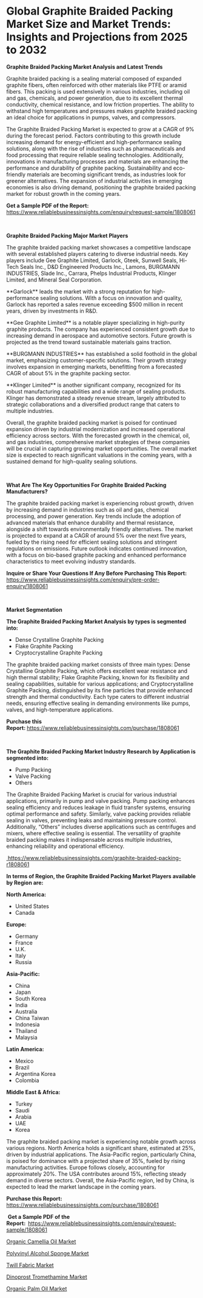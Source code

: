 <p><h1>Global Graphite Braided Packing Market Size and Market Trends: Insights and Projections from 2025 to 2032</h1></p><p><strong>Graphite Braided Packing Market Analysis and Latest Trends</strong></p>
<p><p>Graphite braided packing is a sealing material composed of expanded graphite fibers, often reinforced with other materials like PTFE or aramid fibers. This packing is used extensively in various industries, including oil and gas, chemicals, and power generation, due to its excellent thermal conductivity, chemical resistance, and low friction properties. The ability to withstand high temperatures and pressures makes graphite braided packing an ideal choice for applications in pumps, valves, and compressors.</p><p>The Graphite Braided Packing Market is expected to grow at a CAGR of 9% during the forecast period. Factors contributing to this growth include increasing demand for energy-efficient and high-performance sealing solutions, along with the rise of industries such as pharmaceuticals and food processing that require reliable sealing technologies. Additionally, innovations in manufacturing processes and materials are enhancing the performance and durability of graphite packing. Sustainability and eco-friendly materials are becoming significant trends, as industries look for greener alternatives. The expansion of industrial activities in emerging economies is also driving demand, positioning the graphite braided packing market for robust growth in the coming years.</p></p>
<p><strong>Get a Sample PDF of the Report:&nbsp;</strong> <a href="https://www.reliablebusinessinsights.com/enquiry/request-sample/1808061?utm_campaign=1091&utm_medium=2&utm_source=Github&utm_content=ia&utm_term=01042025&utm_id=graphite-braided-packing">https://www.reliablebusinessinsights.com/enquiry/request-sample/1808061</a></p>
<p>&nbsp;</p>
<p><strong>Graphite Braided Packing Major Market Players</strong></p>
<p><p>The graphite braided packing market showcases a competitive landscape with several established players catering to diverse industrial needs. Key players include Gee Graphite Limited, Garlock, Gteek, Sunwell Seals, Hi-Tech Seals Inc., D&D Engineered Products Inc., Lamons, BURGMANN INDUSTRIES, Slade Inc., Carrara, Phelps Industrial Products, Klinger Limited, and Mineral Seal Corporation.</p><p>**Garlock** leads the market with a strong reputation for high-performance sealing solutions. With a focus on innovation and quality, Garlock has reported a sales revenue exceeding $500 million in recent years, driven by investments in R&D.</p><p>**Gee Graphite Limited** is a notable player specializing in high-purity graphite products. The company has experienced consistent growth due to increasing demand in aerospace and automotive sectors. Future growth is projected as the trend toward sustainable materials gains traction.</p><p>**BURGMANN INDUSTRIES** has established a solid foothold in the global market, emphasizing customer-specific solutions. Their growth strategy involves expansion in emerging markets, benefitting from a forecasted CAGR of about 5% in the graphite packing sector.</p><p>**Klinger Limited** is another significant company, recognized for its robust manufacturing capabilities and a wide range of sealing products. Klinger has demonstrated a steady revenue stream, largely attributed to strategic collaborations and a diversified product range that caters to multiple industries.</p><p>Overall, the graphite braided packing market is poised for continued expansion driven by industrial modernization and increased operational efficiency across sectors. With the forecasted growth in the chemical, oil, and gas industries, comprehensive market strategies of these companies will be crucial in capturing growing market opportunities. The overall market size is expected to reach significant valuations in the coming years, with a sustained demand for high-quality sealing solutions.</p></p>
<p>&nbsp;</p>
<p><strong>What Are The Key Opportunities For Graphite Braided Packing Manufacturers?</strong></p>
<p><p>The graphite braided packing market is experiencing robust growth, driven by increasing demand in industries such as oil and gas, chemical processing, and power generation. Key trends include the adoption of advanced materials that enhance durability and thermal resistance, alongside a shift towards environmentally friendly alternatives. The market is projected to expand at a CAGR of around 5% over the next five years, fueled by the rising need for efficient sealing solutions and stringent regulations on emissions. Future outlook indicates continued innovation, with a focus on bio-based graphite packing and enhanced performance characteristics to meet evolving industry standards.</p></p>
<p><strong>Inquire or Share Your Questions If Any Before Purchasing This Report:</strong> <a href="https://www.reliablebusinessinsights.com/enquiry/pre-order-enquiry/1808061?utm_campaign=1091&utm_medium=2&utm_source=Github&utm_content=ia&utm_term=01042025&utm_id=graphite-braided-packing">https://www.reliablebusinessinsights.com/enquiry/pre-order-enquiry/1808061</a></p>
<p>&nbsp;</p>
<p><strong>Market Segmentation</strong></p>
<p><strong>The Graphite Braided Packing Market Analysis by types is segmented into:</strong></p>
<p><ul><li>Dense Crystalline Graphite Packing</li><li>Flake Graphite Packing</li><li>Cryptocrystalline Graphite Packing</li></ul></p>
<p><p>The graphite braided packing market consists of three main types: Dense Crystalline Graphite Packing, which offers excellent wear resistance and high thermal stability; Flake Graphite Packing, known for its flexibility and sealing capabilities, suitable for various applications; and Cryptocrystalline Graphite Packing, distinguished by its fine particles that provide enhanced strength and thermal conductivity. Each type caters to different industrial needs, ensuring effective sealing in demanding environments like pumps, valves, and high-temperature applications.</p></p>
<p><strong>Purchase this Report:&nbsp;</strong><a href="https://www.reliablebusinessinsights.com/purchase/1808061?utm_campaign=1091&utm_medium=2&utm_source=Github&utm_content=ia&utm_term=01042025&utm_id=graphite-braided-packing">https://www.reliablebusinessinsights.com/purchase/1808061</a></p>
<p>&nbsp;</p>
<p><strong>The Graphite Braided Packing Market Industry Research by Application is segmented into:</strong></p>
<p><ul><li>Pump Packing</li><li>Valve Packing</li><li>Others</li></ul></p>
<p><p>The Graphite Braided Packing Market is crucial for various industrial applications, primarily in pump and valve packing. Pump packing enhances sealing efficiency and reduces leakage in fluid transfer systems, ensuring optimal performance and safety. Similarly, valve packing provides reliable sealing in valves, preventing leaks and maintaining pressure control. Additionally, “Others” includes diverse applications such as centrifuges and mixers, where effective sealing is essential. The versatility of graphite braided packing makes it indispensable across multiple industries, enhancing reliability and operational efficiency.</p></p>
<p><a href="https://www.reliablebusinessinsights.com/graphite-braided-packing-r1808061?utm_campaign=1091&utm_medium=2&utm_source=Github&utm_content=ia&utm_term=01042025&utm_id=graphite-braided-packing">&nbsp;https://www.reliablebusinessinsights.com/graphite-braided-packing-r1808061</a></p>
<p><strong>In terms of Region, the Graphite Braided Packing Market Players available by Region are:</strong></p>
<p>
    <p> <strong> North America: </strong>
        <ul>
            <li>United States</li>
            <li>Canada</li>
        </ul>
        </p> 
    <p> <strong> Europe: </strong>
        <ul>
            <li>Germany</li>
            <li>France</li>
            <li>U.K.</li>
            <li>Italy</li>
            <li>Russia</li>
        </ul>
        </p> 
    <p> <strong> Asia-Pacific: </strong>
        <ul>
            <li>China</li>
            <li>Japan</li>
            <li>South Korea</li>
            <li>India</li>
            <li>Australia</li>
            <li>China Taiwan</li>
            <li>Indonesia</li>
            <li>Thailand</li>
            <li>Malaysia</li>
        </ul>
        </p> 
    <p> <strong> Latin America: </strong>
        <ul>
            <li>Mexico</li>
            <li>Brazil</li>
            <li>Argentina Korea</li>
            <li>Colombia</li>
        </ul>
        </p> 
    <p> <strong> Middle East & Africa: </strong>
        <ul>
            <li>Turkey</li>
            <li>Saudi</li>
            <li>Arabia</li>
            <li>UAE</li>
            <li>Korea</li>
        </ul>
    </p>
    </p>
<p><p>The graphite braided packing market is experiencing notable growth across various regions. North America holds a significant share, estimated at 25%, driven by industrial applications. The Asia-Pacific region, particularly China, is poised for dominance with a projected share of 35%, fueled by rising manufacturing activities. Europe follows closely, accounting for approximately 20%. The USA contributes around 15%, reflecting steady demand in diverse sectors. Overall, the Asia-Pacific region, led by China, is expected to lead the market landscape in the coming years.</p></p>
<p><strong>Purchase this Report: </strong><a href="https://www.reliablebusinessinsights.com/purchase/1808061?utm_campaign=1091&utm_medium=2&utm_source=Github&utm_content=ia&utm_term=01042025&utm_id=graphite-braided-packing">https://www.reliablebusinessinsights.com/purchase/1808061</a></p>
<p>&nbsp;<strong>Get a Sample PDF of the Report:&nbsp;&nbsp;</strong><a href="https://www.reliablebusinessinsights.com/enquiry/request-sample/1808061?utm_campaign=1091&utm_medium=2&utm_source=Github&utm_content=ia&utm_term=01042025&utm_id=graphite-braided-packing">https://www.reliablebusinessinsights.com/enquiry/request-sample/1808061</a></p>
<p><strong></strong></p>
<p><p><a href="https://github.com/paullsiskec4/Market-Research-Report-List-1/blob/main/organic-camellia-oil-market.md?utm_campaign=1091&utm_medium=2&utm_source=Github&utm_content=ia&utm_term=01042025&utm_id=graphite-braided-packing">Organic Camellia Oil Market</a></p><p><a href="https://github.com/hurstsaqibyl/Market-Research-Report-List-1/blob/main/polyvinyl-alcohol-sponge-market.md?utm_campaign=1091&utm_medium=2&utm_source=Github&utm_content=ia&utm_term=01042025&utm_id=graphite-braided-packing">Polyvinyl Alcohol Sponge Market</a></p><p><a href="https://github.com/roehrtizonov/Market-Research-Report-List-1/blob/main/twill-fabric-market.md?utm_campaign=1091&utm_medium=2&utm_source=Github&utm_content=ia&utm_term=01042025&utm_id=graphite-braided-packing">Twill Fabric Market</a></p><p><a href="https://github.com/rutupueyed/Market-Research-Report-List-1/blob/main/dinoprost-tromethamine-market.md?utm_campaign=1091&utm_medium=2&utm_source=Github&utm_content=ia&utm_term=01042025&utm_id=graphite-braided-packing">Dinoprost Tromethamine Market</a></p><p><a href="https://github.com/altafvaraswj/Market-Research-Report-List-1/blob/main/organic-palm-oil-market.md?utm_campaign=1091&utm_medium=2&utm_source=Github&utm_content=ia&utm_term=01042025&utm_id=graphite-braided-packing">Organic Palm Oil Market</a></p></p>